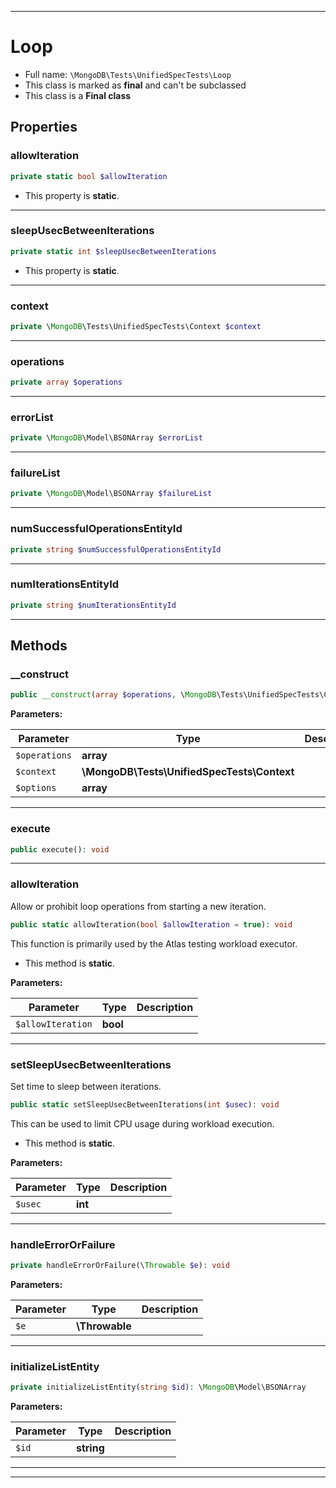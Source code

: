 ***

# Loop

* Full name: `\MongoDB\Tests\UnifiedSpecTests\Loop`
* This class is marked as **final** and can't be subclassed
* This class is a **Final class**

## Properties

### allowIteration

```php
private static bool $allowIteration
```

* This property is **static**.

***

### sleepUsecBetweenIterations

```php
private static int $sleepUsecBetweenIterations
```

* This property is **static**.

***

### context

```php
private \MongoDB\Tests\UnifiedSpecTests\Context $context
```

***

### operations

```php
private array $operations
```

***

### errorList

```php
private \MongoDB\Model\BSONArray $errorList
```

***

### failureList

```php
private \MongoDB\Model\BSONArray $failureList
```

***

### numSuccessfulOperationsEntityId

```php
private string $numSuccessfulOperationsEntityId
```

***

### numIterationsEntityId

```php
private string $numIterationsEntityId
```

***

## Methods

### __construct

```php
public __construct(array $operations, \MongoDB\Tests\UnifiedSpecTests\Context $context, array $options = []): mixed
```

**Parameters:**

| Parameter | Type | Description |
|-----------|------|-------------|
| `$operations` | **array** |  |
| `$context` | **\MongoDB\Tests\UnifiedSpecTests\Context** |  |
| `$options` | **array** |  |

***

### execute

```php
public execute(): void
```

***

### allowIteration

Allow or prohibit loop operations from starting a new iteration.

```php
public static allowIteration(bool $allowIteration = true): void
```

This function is primarily used by the Atlas testing workload executor.

* This method is **static**.

**Parameters:**

| Parameter | Type | Description |
|-----------|------|-------------|
| `$allowIteration` | **bool** |  |

***

### setSleepUsecBetweenIterations

Set time to sleep between iterations.

```php
public static setSleepUsecBetweenIterations(int $usec): void
```

This can be used to limit CPU usage during workload execution.

* This method is **static**.

**Parameters:**

| Parameter | Type | Description |
|-----------|------|-------------|
| `$usec` | **int** |  |

***

### handleErrorOrFailure

```php
private handleErrorOrFailure(\Throwable $e): void
```

**Parameters:**

| Parameter | Type | Description |
|-----------|------|-------------|
| `$e` | **\Throwable** |  |

***

### initializeListEntity

```php
private initializeListEntity(string $id): \MongoDB\Model\BSONArray
```

**Parameters:**

| Parameter | Type | Description |
|-----------|------|-------------|
| `$id` | **string** |  |

***


***


